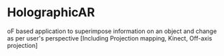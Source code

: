HolographicAR
=============

oF based application to superimpose information on an object and change as per user's perspective [Including Projection mapping, Kinect, Off-axis projection]
